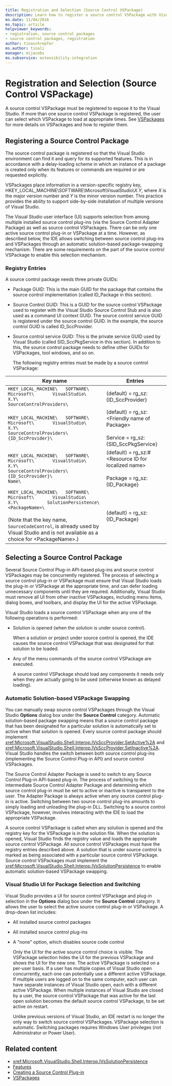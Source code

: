 ```yaml
---
title: Registration and Selection (Source Control VSPackage)
description: Learn how to register a source control VSPackage with Visual Studio and how to select which package to load from multiple registered source control packages.
ms.date: 11/04/2016
ms.topic: article
helpviewer_keywords:
- registration, source control packages
- source control packages, registration
author: tinaschrepfer
ms.author: tinali
manager: mijacobs
ms.subservice: extensibility-integration
---
```

# Registration and Selection (Source Control VSPackage)

A source control VSPackage must be registered to expose it to the Visual Studio. If more than one source control VSPackage is registered, the user can select which VSPackage to load at appropriate times. See [VSPackages](../../extensibility/internals/vspackages.md) for more details on VSPackages and how to register them.

## Registering a Source Control Package
 The source control package is registered so that the Visual Studio environment can find it and query for its supported features. This is in accordance with a delay-loading scheme in which an instance of a package is created only when its features or commands are required or are requested explicitly.

 VSPackages place information in a version-specific registry key, HKEY_LOCAL_MACHINE\SOFTWARE\Microsoft\VisualStudio\\*X.Y*, where *X* is the major version number and *Y* is the minor version number. This practice provides the ability to support side-by-side installation of multiple versions of Visual Studio.

 The Visual Studio user interface (UI) supports selection from among multiple installed source control plug-ins (via the Source Control Adapter Package) as well as source control VSPackages. There can be only one active source control plug-in or VSPackage at a time. However, as described below, the IDE allows switching between source control plug-ins and VSPackages through an automatic solution-based package-swapping mechanism. There are some requirements on the part of the source control VSPackage to enable this selection mechanism.

### Registry Entries
 A source control package needs three private GUIDs:

- Package GUID: This is the main GUID for the package that contains the source control implementation (called ID_Package in this section).

- Source Control GUID: This is a GUID for the source control VSPackage used to register with the Visual Studio Source Control Stub and is also used as a command UI context GUID. The source control service GUID is registered under the source control GUID. In the example, the source control GUID is called ID_SccProvider.

- Source control service GUID: This is the private service GUID used by Visual Studio (called SID_SccPkgService in this section). In addition to this, the source control package needs to define other GUIDs for VSPackages, tool windows, and so on.

  The following registry entries must be made by a source control VSPackage:

| Key name | Entries |
| - | - |
| `HKEY_LOCAL_MACHINE\   SOFTWARE\     Microsoft\       VisualStudio\         X.Y\           SourceControlProviders\` | (default) = rg_sz:{ID_SccProvider} |
| `HKEY_LOCAL_MACHINE\   SOFTWARE\     Microsoft\       VisualStudio\         X.Y\           SourceControlProviders\             {ID_SccProvider}\` | (default) = rg_sz:\<Friendly name of Package><br /><br /> Service = rg_sz:{SID_SccPkgService} |
| `HKEY_LOCAL_MACHINE\   SOFTWARE\     Microsoft\       VisualStudio\         X.Y\           SourceControlProviders\             {ID_SccProvider}\               Name\` | (default) = rg_sz:#\<Resource ID for localized name><br /><br /> Package = rg_sz:{ID_Package} |
| `HKEY_LOCAL_MACHINE\   SOFTWARE\     Microsoft\       VisualStudio\         X.Y\           SolutionPersistence\             <PackageName>\`<br /><br /> (Note that the key name, `SourceCodeControl`, is already used by Visual Studio and is not available as a choice for \<PackageName>.) | (default) = rg_sz:{ID_Package} |

## Selecting a Source Control Package
 Several Source Control Plug-in API-based plug-ins and source control VSPackages may be concurrently registered. The process of selecting a source control plug-in or VSPackage must ensure that Visual Studio loads the plug-in or VSPackage at the appropriate time, and can defer loading unnecessary components until they are required. Additionally, Visual Studio must remove all UI from other inactive VSPackages, including menu items, dialog boxes, and toolbars, and display the UI for the active VSPackage.

 Visual Studio loads a source control VSPackage when any one of the following operations is performed:

- Solution is opened (when the solution is under source control).

   When a solution or project under source control is opened, the IDE causes the source control VSPackage that was designated for that solution to be loaded.

- Any of the menu commands of the source control VSPackage are executed.

  A source control VSPackage should load any components it needs only when they are actually going to be used (otherwise known as delayed loading).

### Automatic Solution-based VSPackage Swapping
 You can manually swap source control VSPackages through the Visual Studio **Options** dialog box under the **Source Control** category. Automatic solution-based package swapping means that a source control package that has been designated for a particular solution is automatically set to active when that solution is opened. Every source control package should implement <xref:Microsoft.VisualStudio.Shell.Interop.IVsSccProvider.SetActive%2A> and <xref:Microsoft.VisualStudio.Shell.Interop.IVsSccProvider.SetInactive%2A>. Visual Studio handles the switch between both source control plug-ins (implementing the Source Control Plug-in API) and source control VSPackages.

 The Source Control Adapter Package is used to switch to any Source Control Plug-in API-based plug-in. The process of switching to the intermediate Source Control Adapter Package and determining which source control plug-in must be set to active or inactive is transparent to the user. The Adapter Package is always active when any source control plug-in is active. Switching between two source control plug-ins amounts to simply loading and unloading the plug-in DLL. Switching to a source control VSPackage, however, involves interacting with the IDE to load the appropriate VSPackage.

 A source control VSPackage is called when any solution is opened and the registry key for the VSPackage is in the solution file. When the solution is opened, Visual Studio finds the registry value and loads the appropriate source control VSPackage. All source control VSPackages must have the registry entries described above. A solution that is under source control is marked as being associated with a particular source control VSPackage. Source control VSPackages must implement the <xref:Microsoft.VisualStudio.Shell.Interop.IVsSolutionPersistence> to enable automatic solution-based VSPackage swapping.

### Visual Studio UI for Package Selection and Switching
 Visual Studio provides a UI for source control VSPackage and plug-in selection in the **Options** dialog box under the **Source Control** category. It allows the user to select the active source control plug-in or VSPackage. A drop-down list includes:

- All installed source control packages

- All installed source control plug-ins

- A "none" option, which disables source code control

  Only the UI for the active source control choice is visible. The VSPackage selection hides the UI for the previous VSPackage and shows the UI for the new one. The active VSPackage is selected on a per-user basis. If a user has multiple copies of Visual Studio open concurrently, each one can potentially use a different active VSPackage. If multiple users are logged on to the same computer, each user can have separate instances of Visual Studio open, each with a different active VSPackage. When multiple instances of Visual Studio are closed by a user, the source control VSPackage that was active for the last open solution becomes the default source control VSPackage, to be set active on restart.

  Unlike previous versions of Visual Studio, an IDE restart is no longer the only way to switch source control VSPackages. VSPackage selection is automatic. Switching packages requires Windows User privileges (not Administrator or Power User).

## Related content
- <xref:Microsoft.VisualStudio.Shell.Interop.IVsSolutionPersistence>
- [Features](../../extensibility/internals/source-control-vspackage-features.md)
- [Creating a Source Control Plug-in](../../extensibility/internals/creating-a-source-control-plug-in.md)
- [VSPackages](../../extensibility/internals/vspackages.md)
